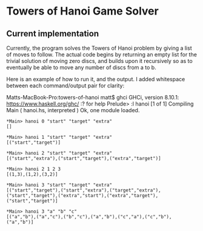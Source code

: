 # Towers of Hanoi Game Solver

## Current implementation

Currently, the program solves the Towers of Hanoi problem by giving a list of moves to follow. The actual code begins by returning an empty list for the trivial solution of moving zero discs, and builds upon it recursively so as to eventually be able to move any number of discs from a to b.

Here is an example of how to run it, and the output. I added whitespace between each command/output pair for clarity:

Matts-MacBook-Pro:towers-of-hanoi matt$ ghci
GHCi, version 8.10.1: https://www.haskell.org/ghc/  :? for help
Prelude> :l hanoi
[1 of 1] Compiling Main             ( hanoi.hs, interpreted )
Ok, one module loaded.

```
*Main> hanoi 0 "start" "target" "extra"
[]
```

```
*Main> hanoi 1 "start" "target" "extra"
[("start","target")]
```

```
*Main> hanoi 2 "start" "target" "extra"
[("start","extra"),("start","target"),("extra","target")]
```

```
*Main> hanoi 2 1 2 3
[(1,3),(1,2),(3,2)]
```

```
*Main> hanoi 3 "start" "target" "extra"
[("start","target"),("start","extra"),("target","extra"),("start","target"),("extra","start"),("extra","target"),("start","target")]
```

```
*Main> hanoi 3 "a" "b" "c"
[("a","b"),("a","c"),("b","c"),("a","b"),("c","a"),("c","b"),("a","b")]
```

